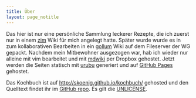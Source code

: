 ```yaml
---
title: Über
layout: page_notitle
---
```


Das hier ist nur eine persönliche Sammlung leckerer Rezepte, die ich zuerst nur in einem [zim](http://zim-wiki.org/) Wiki für mich angelegt hatte. Später wurde wurde es in zum kollaborativen Bearbeiten in ein [gollum](https://github.com/gollum/gollum) Wiki auf dem Fileserver der WG gepackt. Nachdem mein Mitbewohner ausgezogen war, hab ich wieder nur alleine mit vim bearbeitet und mit [mdwiki](http://dynalon.github.io/mdwiki/#!index.md) per Dropbox gehostet. Jetzt werden die Seiten statisch mit [urubu](https://github.com/jandecaluwe/urubu) generiert und auf [GitHub Pages](https://pages.github.com/) gehostet.

Das Kochbuch ist auf <http://skoenig.github.io/kochbuch/> gehosted und den Quelltext findet ihr im [GitHub repo](https://github.com/skoenig/kochbuch). Es gilt die [UNLICENSE](./LICENSE.txt).
